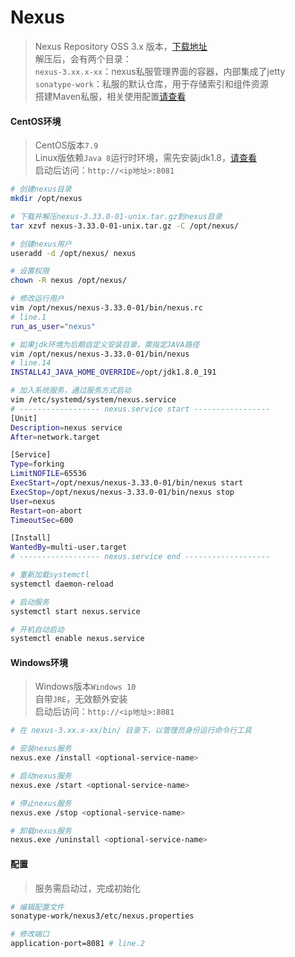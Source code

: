 # Nexus

> Nexus Repository OSS 3.x 版本，[下载地址](https://help.sonatype.com/repomanager3/download/download-archives---repository-manager-3)  
> 解压后，会有两个目录：  
> ```nexus-3.xx.x-xx```：nexus私服管理界面的容器，内部集成了jetty  
> ```sonatype-work```：私服的默认仓库，用于存储索引和组件资源  
> 搭建Maven私服，相关使用配置[请查看](./maven.md#使用Nexus私服配置)  

#### CentOS环境

> CentOS版本```7.9```  
> Linux版依赖```Java 8```运行时环境，需先安装jdk1.8，[请查看](./jdk.md)  
> 启动后访问：```http://<ip地址>:8081```  

```bash
# 创建nexus目录
mkdir /opt/nexus

# 下载并解压nexus-3.33.0-01-unix.tar.gz到nexus目录
tar xzvf nexus-3.33.0-01-unix.tar.gz -C /opt/nexus/

# 创建nexus用户
useradd -d /opt/nexus/ nexus

# 设置权限
chown -R nexus /opt/nexus/

# 修改运行用户
vim /opt/nexus/nexus-3.33.0-01/bin/nexus.rc
# line.1
run_as_user="nexus"

# 如果jdk环境为后期自定义安装目录，需指定JAVA路径
vim /opt/nexus/nexus-3.33.0-01/bin/nexus
# line.14
INSTALL4J_JAVA_HOME_OVERRIDE=/opt/jdk1.8.0_191

# 加入系统服务，通过服务方式启动
vim /etc/systemd/system/nexus.service
# ------------------ nexus.service start -----------------
[Unit]
Description=nexus service
After=network.target

[Service]
Type=forking
LimitNOFILE=65536
ExecStart=/opt/nexus/nexus-3.33.0-01/bin/nexus start
ExecStop=/opt/nexus/nexus-3.33.0-01/bin/nexus stop
User=nexus
Restart=on-abort
TimeoutSec=600

[Install]
WantedBy=multi-user.target
# ------------------ nexus.service end -------------------

# 重新加载systemctl
systemctl daemon-reload

# 启动服务
systemctl start nexus.service

# 开机自动启动
systemctl enable nexus.service
```

#### Windows环境

> Windows版本```Windows 10```  
> 自带```JRE```，无效额外安装  
> 启动后访问：```http://<ip地址>:8081```  

```bash
# 在 nexus-3.xx.x-xx/bin/ 目录下，以管理员身份运行命令行工具

# 安装nexus服务
nexus.exe /install <optional-service-name>

# 启动nexus服务
nexus.exe /start <optional-service-name>

# 停止nexus服务
nexus.exe /stop <optional-service-name>

# 卸载nexus服务
nexus.exe /uninstall <optional-service-name>
```

#### 配置

> 服务需启动过，完成初始化  

```bash
# 编辑配置文件
sonatype-work/nexus3/etc/nexus.properties

# 修改端口
application-port=8081 # line.2
```